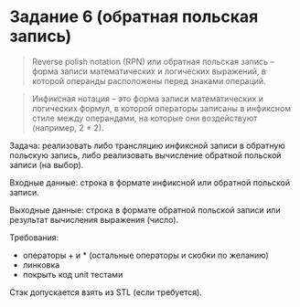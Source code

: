 # Задание 6 (обратная польская запись)

> Reverse polish notation (RPN) или обратная польская запись –  форма записи математических и логических выражений, в которой операнды расположены перед знаками операций.

> Инфиксная нотация – это форма записи математических и логических формул, в которой операторы записаны в инфиксном стиле между операндами, на которые они воздействуют (например, 2 + 2).

Задача: реализовать либо трансляцию инфиксной записи в обратную польскую запись, либо реализовать вычисление обратной польской записи (на выбор).

Входные данные: строка в формате инфиксной или обратной польской записи.

Выходные данные: строка в формате обратной польской записи или результат вычисления выражения (число).

Требования:

* операторы + и * (остальные операторы и скобки по желанию)
* линковка
* покрыть код unit тестами

Стэк допускается взять из STL (если требуется).
